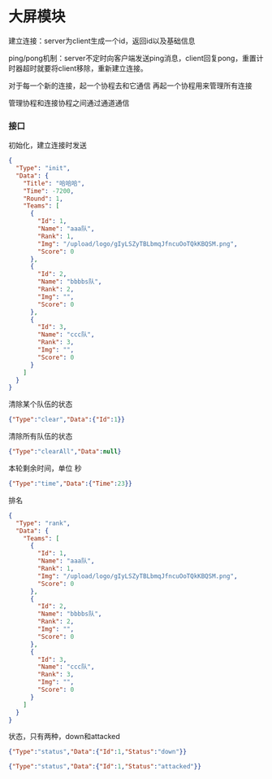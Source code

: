 # 大屏模块

建立连接：server为client生成一个id，返回id以及基础信息

ping/pong机制：server不定时向客户端发送ping消息，client回复pong，重置计时器超时就要将client移除，重新建立连接。

对于每一个新的连接，起一个协程去和它通信
再起一个协程用来管理所有连接

管理协程和连接协程之间通过通道通信

### 接口

初始化，建立连接时发送
```json
{
  "Type": "init",
  "Data": {
    "Title": "哈哈哈",
    "Time": -7200,
    "Round": 1,
    "Teams": [
      {
        "Id": 1,
        "Name": "aaa队",
        "Rank": 1,
        "Img": "/upload/logo/gIyLSZyTBLbmqJfncuOoTQkKBQSM.png",
        "Score": 0
      },
      {
        "Id": 2,
        "Name": "bbbbs队",
        "Rank": 2,
        "Img": "",
        "Score": 0
      },
      {
        "Id": 3,
        "Name": "ccc队",
        "Rank": 3,
        "Img": "",
        "Score": 0
      }
    ]
  }
}
```
清除某个队伍的状态
```json
{"Type":"clear","Data":{"Id":1}}
```
清除所有队伍的状态
```json
{"Type":"clearAll","Data":null}
```
本轮剩余时间，单位 秒
```json
{"Type":"time","Data":{"Time":23}}
```
排名
```json
{
  "Type": "rank",
  "Data": {
    "Teams": [
      {
        "Id": 1,
        "Name": "aaa队",
        "Rank": 1,
        "Img": "/upload/logo/gIyLSZyTBLbmqJfncuOoTQkKBQSM.png",
        "Score": 0
      },
      {
        "Id": 2,
        "Name": "bbbbs队",
        "Rank": 2,
        "Img": "",
        "Score": 0
      },
      {
        "Id": 3,
        "Name": "ccc队",
        "Rank": 3,
        "Img": "",
        "Score": 0
      }
    ]
  }
}
```
状态，只有两种，down和attacked
```json
{"Type":"status","Data":{"Id":1,"Status":"down"}}
```

```json
{"Type":"status","Data":{"Id":1,"Status":"attacked"}}
```

